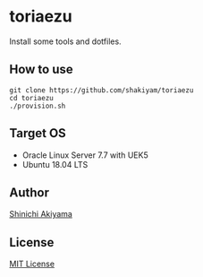 toriaezu
========

Install some tools and dotfiles.

How to use
----------

```console
git clone https://github.com/shakiyam/toriaezu
cd toriaezu
./provision.sh
```

Target OS
---------

* Oracle Linux Server 7.7 with UEK5
* Ubuntu 18.04 LTS

Author
------

[Shinichi Akiyama](https://github.com/shakiyam)

License
-------

[MIT License](https://opensource.org/licenses/MIT)

